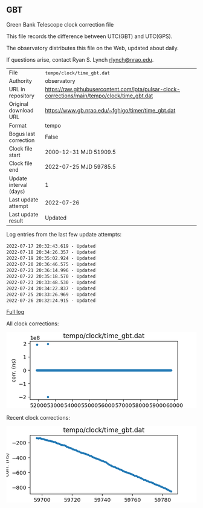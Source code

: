 
## GBT

Green Bank Telescope clock correction file

This file records the difference between UTC(GBT) and UTC(GPS).

The observatory distributes this file on the Web, updated about daily.

If questions arise, contact Ryan S. Lynch <rlynch@nrao.edu>.

|     |     |
|:--- |:--- |
| File | `tempo/clock/time_gbt.dat` |
| Authority | observatory |
| URL in repository | <https://raw.githubusercontent.com/ipta/pulsar-clock-corrections/main/tempo/clock/time_gbt.dat> |
| Original download URL | <https://www.gb.nrao.edu/~fghigo/timer/time_gbt.dat> |
| Format | tempo |
| Bogus last correction | False |
| Clock file start | 2000-12-31 MJD 51909.5 |
| Clock file end | 2022-07-25 MJD 59785.5 |
| Update interval (days) | 1 |
| Last update attempt | 2022-07-26 |
| Last update result | Updated |

Log entries from the last few update attempts:
```
2022-07-17 20:32:43.619 - Updated
2022-07-18 20:34:26.357 - Updated
2022-07-19 20:35:02.924 - Updated
2022-07-20 20:36:46.575 - Updated
2022-07-21 20:36:14.996 - Updated
2022-07-22 20:35:18.570 - Updated
2022-07-23 20:33:48.530 - Updated
2022-07-24 20:34:22.837 - Updated
2022-07-25 20:33:26.969 - Updated
2022-07-26 20:32:24.915 - Updated
```
[Full log](https://raw.githubusercontent.com/ipta/pulsar-clock-corrections/main/log/tempo/clock/time_gbt.dat.log)


All clock corrections:

![plot of all clock corrections](time_gbt.dat.png "All corrections")

Recent clock corrections:

![plot of recent clock corrections](time_gbt.dat.short.png "Recent corrections")

